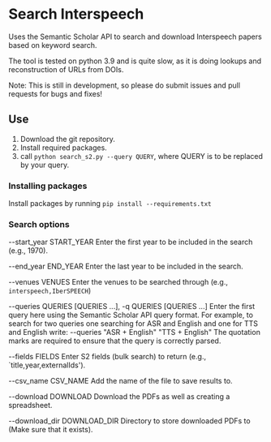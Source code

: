 # Search Interspeech
Uses the Semantic Scholar API to search and download Interspeech papers based on keyword search.

The tool is tested on python 3.9 and is quite slow, as it is doing lookups and reconstruction of URLs from DOIs.

Note: This is still in development, so please do submit issues and pull requests for bugs and fixes!

## Use

1. Download the git repository.
2. Install required packages.
3. call ```python search_s2.py --query QUERY```, where QUERY is to be replaced by your query.

### Installing packages
Install packages by running ```pip install --requirements.txt```

### Search options
 --start_year START_YEAR Enter the first year to be included in the search (e.g., 1970).
 
  --end_year END_YEAR   Enter the last year to be included in the search.
  
  --venues VENUES       Enter the venues to be searched through (e.g., `interspeech,IberSPEECH`)
  
  --queries QUERIES [QUERIES ...], -q QUERIES [QUERIES ...]
                        Enter the first query here using the Semantic Scholar API query format.
                        For example, to search for two queries one searching for ASR and English and one
                        for TTS and English write:
                        --queries "ASR + English" "TTS + English"
                        The quotation marks are required to ensure that the query is correctly parsed.

  --fields FIELDS       Enter S2 fields (bulk search) to return (e.g., `title,year,externalIds').
  
  --csv\_name CSV\_NAME   Add the name of the file to save results to.
  
  --download DOWNLOAD   Download the PDFs as well as creating a spreadsheet.
  
  --download\_dir DOWNLOAD\_DIR
                        Directory to store downloaded PDFs to (Make sure that it exists).

